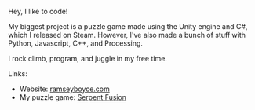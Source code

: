 Hey, I like to code!

My biggest project is a puzzle game made using the Unity engine and C#, which I released on Steam. However, I've also made a bunch of stuff with Python, Javascript, C++, and Processing.

I rock climb, program, and juggle in my free time.

Links:
  - Website: [ramseyboyce.com](https://www.ramseyboyce.com)
  - My puzzle game: [Serpent Fusion](https://store.steampowered.com/app/1126260/Serpent_Fusion/)
